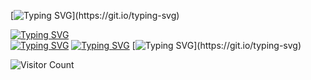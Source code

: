 [![Typing SVG](https://readme-typing-svg.herokuapp.com?color=%23F72E0C&size=36&lines=HI+I'm+AJAY+O+S;Software+Engineer+from+Kerala;Open+Source+Software+Developer;Nice+to+meet+you..!)](https://git.io/typing-svg)

[![Typing SVG](https://readme-typing-svg.herokuapp.com?color=%23F72E0C&size=36&lines=HI+I'm+AJAY+O+S)](https://git.io/typing-svg)
<br>
[![Typing SVG](https://readme-typing-svg.herokuapp.com?color=%23F72E0C&size=36&lines=Software+Engineer+from+Kerala)](https://git.io/typing-svg)
[![Typing SVG](https://readme-typing-svg.herokuapp.com?color=%23F72E0C&size=36&lines=+Open+Source+Software+Developer)](https://git.io/typing-svg)
[![Typing SVG](https://readme-typing-svg.herokuapp.com?color=%23F72E0C&size=36&lines=Nice+to+meet+you..!)](https://git.io/typing-svg)

![Visitor Count](https://profile-counter.glitch.me/{Ajay-o-s}/count.svg)
